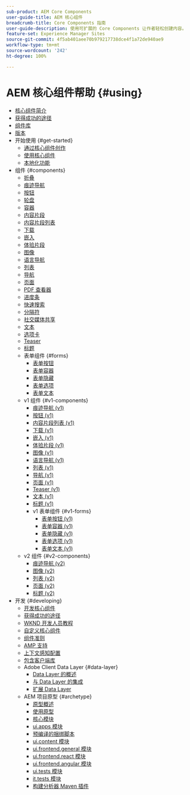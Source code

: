 ```yaml
---
sub-product: AEM Core Components
user-guide-title: AEM 核心组件
breadcrumb-title: Core Components 指南
user-guide-description: 使用可扩展的 Core Components 让作者轻松创建内容。
feature-set: Experience Manager Sites
source-git-commit: 4f5ab401aee70b979217738dce4f1a72de940ae9
workflow-type: tm+mt
source-wordcount: '242'
ht-degree: 100%

---
```



# AEM 核心组件帮助 {#using}

+ [核心组件简介](introduction.md)
+ [获得成功的途径](developing/success.md)
+ [组件库](https://adobe.com/go/aem_cmp_library_cn)
+ [版本](versions.md)
+ 开始使用 {#get-started}
   + [通过核心组件创作](get-started/authoring.md)
   + [使用核心组件](get-started/using.md)
   + [本地化功能](get-started/localization.md)
+ 组件 {#components}
   + [折叠](components/accordion.md)
   + [痕迹导航](components/breadcrumb.md)
   + [按钮](components/button.md)
   + [轮盘](components/carousel.md)
   + [容器](components/container.md)
   + [内容片段](components/content-fragment-component.md)
   + [内容片段列表](components/content-fragment-list.md)
   + [下载](components/download.md)
   + [嵌入](components/embed.md)
   + [体验片段](components/experience-fragment.md)
   + [图像](components/image.md)
   + [语言导航](components/language-navigation.md)
   + [列表](components/list.md)
   + [导航](components/navigation.md)
   + [页面](components/page.md)
   + [PDF 查看器](components/pdf-viewer.md)
   + [进度条](components/progress-bar.md)
   + [快速搜索](components/quick-search.md)
   + [分隔符](components/separator.md)
   + [社交媒体共享](components/sharing.md)
   + [文本](components/text.md)
   + [选项卡](components/tabs.md)
   + [Teaser](components/teaser.md)
   + [标题](components/title.md)
   + 表单组件 {#forms}
      + [表单按钮](components/forms/form-button.md)
      + [表单容器](components/forms/form-container.md)
      + [表单隐藏](components/forms/form-hidden.md)
      + [表单选项](components/forms/form-options.md)
      + [表单文本](components/forms/form-text.md)
   + v1 组件 {#v1-components}
      + [痕迹导航 (v1)](components/v1/breadcrumb-v1.md)
      + [按钮 (v1)](components/v1/button.md)
      + [内容片段列表 (v1)](components/v1/content-fragment-list.md)
      + [下载 (v1)](components/v1/download.md)
      + [嵌入 (v1)](components/v1/embed.md)
      + [体验片段 (v1)](components/v1/experience-fragment.md)
      + [图像 (v1)](components/v1/image-v1.md)
      + [语言导航 (v1)](components/v1/language-navigation.md)
      + [列表 (v1)](components/v1/list-v1.md)
      + [导航 (v1)](components/v1/navigation.md)
      + [页面 (v1)](components/v1/page-v1.md)
      + [Teaser (v1)](components/v1/teaser.md)
      + [文本 (v1)](components/v1/text-v1.md)
      + [标题 (v1)](components/v1/title-v1.md)
      + v1 表单组件 {#v1-forms}
         + [表单按钮 (v1)](components/v1/form-button-v1.md)
         + [表单容器 (v1)](components/v1/form-container-v1.md)
         + [表单隐藏 (v1)](components/v1/form-hidden-v1.md)
         + [表单选项 (v1)](components/v1/form-options-v1.md)
         + [表单文本 (v1)](components/v1/form-text-v1.md)
   + v2 组件 {#v2-components}
      + [痕迹导航 (v2)](components/v2/breadcrumb.md)
      + [图像 (v2)](components/v2/image.md)
      + [列表 (v2)](components/v2/list.md)
      + [页面 (v2)](components/v2/page.md)
      + [标题 (v2)](components/v2/title.md)
+ 开发 {#developing}
   + [开发核心组件](developing/overview.md)
   + [获得成功的途径](https://experienceleague.adobe.com/docs/experience-manager-core-components/using/success.html)
   + [WKND 开发人员教程](https://experienceleague.adobe.com/docs/experience-manager-learn/getting-started-wknd-tutorial-develop/overview.html)
   + [自定义核心组件](developing/customizing.md)
   + [组件准则](developing/guidelines.md)
   + [AMP 支持](developing/amp.md)
   + [上下文感知配置](developing/context-aware-configs.md)
   + [包含客户端库](developing/including-clientlibs.md)
   + Adobe Client Data Layer {#data-layer}
      + [Data Layer 的概述](developing/data-layer/overview.md)
      + [与 Data Layer 的集成](developing/data-layer/integrations.md)
      + [扩展 Data Layer](developing/data-layer/extending.md)
   + AEM 项目原型 {#archetype}
      + [原型概述](developing/archetype/overview.md)
      + [使用原型](developing/archetype/using.md)
      + [核心模块](developing/archetype/core.md)
      + [ui.apps 模块](developing/archetype/uiapps.md)
      + [预编译的捆绑脚本](developing/archetype/precompiled-bundled-scripts.md)
      + [ui.content 模块](developing/archetype/uicontent.md)
      + [ui.frontend.general 模块](developing/archetype/uifrontend.md)
      + [ui.frontend.react 模块](developing/archetype/uifrontend-react.md)
      + [ui.frontend.angular 模块](developing/archetype/uifrontend-angular.md)
      + [ui.tests 模块](developing/archetype/uitests.md)
      + [it.tests 模块](developing/archetype/ittests.md)
      + [构建分析器 Maven 插件](developing/archetype/build-analyzer-maven-plugin.md)
